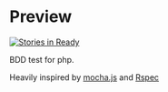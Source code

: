 # Preview
[![Stories in Ready](https://badge.waffle.io/v2e4lisp/preview.png?label=ready)](http://waffle.io/v2e4lisp/preview)

BDD test for php.

Heavily inspired by [mocha.js](http://visionmedia.github.io/mocha/)
and [Rspec](https://github.com/rspec)



